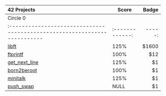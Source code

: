 | 42 Projects                                                              | Score         | Badge |
|:-------------------------------------------------------------------------|---------------|------:|
| Circle 0                                                                 |               |       |
|:------------------------------------------------------------------------ |:-------------:| -----:|
| <a href="https://github.com/thgabell/libft">libft</a>                    | 125%          | $1600 |
| <a href="#">ftprintf</a>                                                 | 100%          |   $12 |
| <a href="https://github.com/thgabell/get_next_line">get_next_line</a>    | 125%          |    $1 |
| <a href="#">born2beroot</a>                                              | 100%          |    $1 |
| <a href="#">minitalk</a>                                                 | 125%          |    $1 |
| <a href="https://github.com/thgabell/push_swap">push_swap</a>            | NULL          |    $1 |

<!--
**thgabell/thgabell** is a ✨ _special_ ✨ repository because its `README.md` (this file) appears on your GitHub profile.

Here are some ideas to get you started:

- 🔭 I’m currently working on ...
- 🌱 I’m currently learning ...
- 👯 I’m looking to collaborate on ...
- 🤔 I’m looking for help with ...
- 💬 Ask me about ...
- 📫 How to reach me: ...
- 😄 Pronouns: ...
- ⚡ Fun fact: ...
-->
